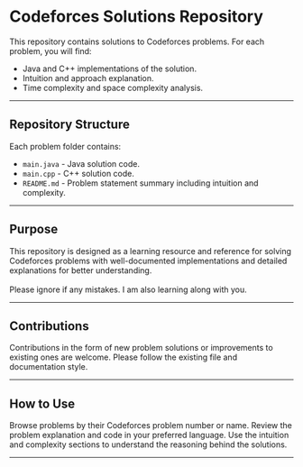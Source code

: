 # Codeforces Solutions Repository

This repository contains solutions to Codeforces problems. For each problem, you will find:

- Java and C++ implementations of the solution.
- Intuition and approach explanation.
- Time complexity and space complexity analysis.

---

## Repository Structure

Each problem folder contains:

- `main.java` - Java solution code.
- `main.cpp` - C++ solution code.
- `README.md` - Problem statement summary including intuition and complexity.

---

## Purpose

This repository is designed as a learning resource and reference for solving Codeforces problems with well-documented implementations and detailed explanations for better understanding. <br><br>Please ignore if any mistakes. I am also learning along with you.

---

## Contributions

Contributions in the form of new problem solutions or improvements to existing ones are welcome. Please follow the existing file and documentation style.

---

## How to Use

Browse problems by their Codeforces problem number or name. Review the problem explanation and code in your preferred language. Use the intuition and complexity sections to understand the reasoning behind the solutions.

---
